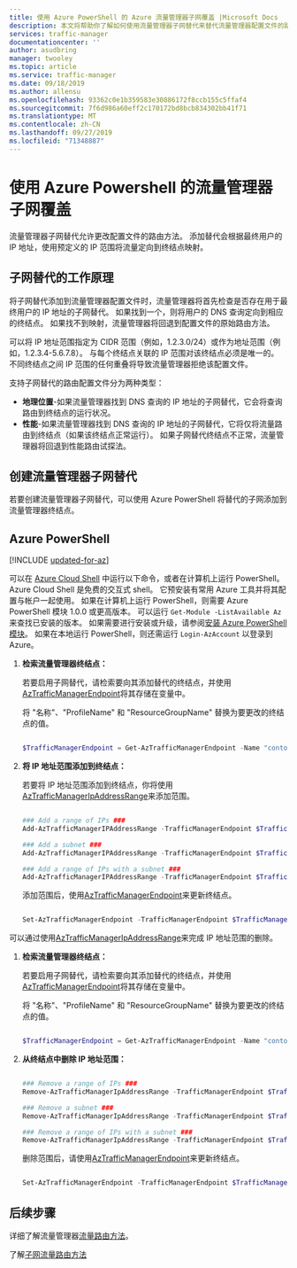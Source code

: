 ```yaml
---
title: 使用 Azure PowerShell 的 Azure 流量管理器子网覆盖 |Microsoft Docs
description: 本文将帮助你了解如何使用流量管理器子网替代来替代流量管理器配置文件的路由方法，以便基于使用 Azure 的最终用户 IP 地址通过预定义 IP 范围将流量定向到终结点映射PowerShell.
services: traffic-manager
documentationcenter: ''
author: asudbring
manager: twooley
ms.topic: article
ms.service: traffic-manager
ms.date: 09/18/2019
ms.author: allensu
ms.openlocfilehash: 93362c0e1b359583e30886172f8ccb155c5ffaf4
ms.sourcegitcommit: 7f6d986a60eff2c170172bd8bcb834302bb41f71
ms.translationtype: MT
ms.contentlocale: zh-CN
ms.lasthandoff: 09/27/2019
ms.locfileid: "71348887"
---
```

# <a name="traffic-manager-subnet-override-using-azure-powershell"></a>使用 Azure Powershell 的流量管理器子网覆盖

流量管理器子网替代允许更改配置文件的路由方法。  添加替代会根据最终用户的 IP 地址，使用预定义的 IP 范围将流量定向到终结点映射。 

## <a name="how-subnet-override-works"></a>子网替代的工作原理

将子网替代添加到流量管理器配置文件时，流量管理器将首先检查是否存在用于最终用户的 IP 地址的子网替代。 如果找到一个，则将用户的 DNS 查询定向到相应的终结点。  如果找不到映射，流量管理器将回退到配置文件的原始路由方法。 

可以将 IP 地址范围指定为 CIDR 范围（例如，1.2.3.0/24）或作为地址范围（例如，1.2.3.4-5.6.7.8）。 与每个终结点关联的 IP 范围对该终结点必须是唯一的。 不同终结点之间 IP 范围的任何重叠将导致流量管理器拒绝该配置文件。

支持子网替代的路由配置文件分为两种类型：

* **地理位置**-如果流量管理器找到 DNS 查询的 IP 地址的子网替代，它会将查询路由到终结点的运行状况。
* **性能**-如果流量管理器找到 DNS 查询的 IP 地址的子网替代，它将仅将流量路由到终结点（如果该终结点正常运行）。  如果子网替代终结点不正常，流量管理器将回退到性能路由试探法。

## <a name="create-a-traffic-manager-subnet-override"></a>创建流量管理器子网替代

若要创建流量管理器子网替代，可以使用 Azure PowerShell 将替代的子网添加到流量管理器终结点。

## <a name="azure-powershell"></a>Azure PowerShell

[!INCLUDE [updated-for-az](../../includes/updated-for-az.md)]

可以在 [Azure Cloud Shell](https://shell.azure.com/powershell) 中运行以下命令，或者在计算机上运行 PowerShell。 Azure Cloud Shell 是免费的交互式 shell。 它预安装有常用 Azure 工具并将其配置与帐户一起使用。 如果在计算机上运行 PowerShell，则需要 Azure PowerShell 模块 1.0.0 或更高版本。 可以运行 `Get-Module -ListAvailable Az` 来查找已安装的版本。 如果需要进行安装或升级，请参阅[安装 Azure PowerShell 模块](/powershell/azure/install-az-ps)。 如果在本地运行 PowerShell，则还需运行 `Login-AzAccount` 以登录到 Azure。


1. **检索流量管理器终结点：**

    若要启用子网替代，请检索要向其添加替代的终结点，并使用[AzTrafficManagerEndpoint](https://docs.microsoft.com/powershell/module/az.trafficmanager/get-aztrafficmanagerendpoint?view=azps-2.5.0)将其存储在变量中。

    将 "名称"、"ProfileName" 和 "ResourceGroupName" 替换为要更改的终结点的值。

    ```powershell

    $TrafficManagerEndpoint = Get-AzTrafficManagerEndpoint -Name "contoso" -ProfileName "ContosoProfile" -ResourceGroupName "ResourceGroup" -Type AzureEndpoints

    ```
2. **将 IP 地址范围添加到终结点：**
    
    若要将 IP 地址范围添加到终结点，你将使用[AzTrafficManagerIpAddressRange](https://docs.microsoft.com/powershell/module/az.trafficmanager/add-aztrafficmanageripaddressrange?view=azps-2.5.0&viewFallbackFrom=azps-2.4.0)来添加范围。

    ```powershell

    ### Add a range of IPs ###
    Add-AzTrafficManagerIPAddressRange -TrafficManagerEndpoint $TrafficManagerEndpoint -First "1.2.3.4" -Last "5.6.7.8"

    ### Add a subnet ###
    Add-AzTrafficManagerIPAddressRange -TrafficManagerEndpoint $TrafficManagerEndpoint -First "9.10.11.0" -Scope 24

    ### Add a range of IPs with a subnet ###
    Add-AzTrafficManagerIPAddressRange -TrafficManagerEndpoint $TrafficManagerEndpoint -First "12.13.14.0" -Last "12.13.14.31" -Scope 27
 
    ```
    添加范围后，使用[AzTrafficManagerEndpoint](https://docs.microsoft.com/powershell/module/az.trafficmanager/set-aztrafficmanagerendpoint?view=azps-2.5.0)来更新终结点。

    ```powershell

    Set-AzTrafficManagerEndpoint -TrafficManagerEndpoint $TrafficManagerEndpoint

    ```
可以通过使用[AzTrafficManagerIpAddressRange](https://docs.microsoft.com/powershell/module/az.trafficmanager/remove-aztrafficmanageripaddressrange?view=azps-2.5.0)来完成 IP 地址范围的删除。

1.  **检索流量管理器终结点：**

    若要启用子网替代，请检索要向其添加替代的终结点，并使用[AzTrafficManagerEndpoint](https://docs.microsoft.com/powershell/module/az.trafficmanager/get-aztrafficmanagerendpoint?view=azps-2.5.0)将其存储在变量中。

    将 "名称"、"ProfileName" 和 "ResourceGroupName" 替换为要更改的终结点的值。

    ```powershell

    $TrafficManagerEndpoint = Get-AzTrafficManagerEndpoint -Name "contoso" -ProfileName "ContosoProfile" -ResourceGroupName "ResourceGroup" -Type AzureEndpoints

    ```
2. **从终结点中删除 IP 地址范围：**

    ```powershell
    
    ### Remove a range of IPs ###
    Remove-AzTrafficManagerIpAddressRange -TrafficManagerEndpoint $TrafficManagerEndpoint -First "1.2.3.4" -Last "5.6.7.8"

    ### Remove a subnet ###
    Remove-AzTrafficManagerIpAddressRange -TrafficManagerEndpoint $TrafficManagerEndpoint -First "9.10.11.0" -Scope 24

    ### Remove a range of IPs with a subnet ###
    Remove-AzTrafficManagerIpAddressRange -TrafficManagerEndpoint $TrafficManagerEndpoint -First "12.13.14.0" -Last "12.13.14.31" -Scope 27

    ```
     删除范围后，请使用[AzTrafficManagerEndpoint](https://docs.microsoft.com/powershell/module/az.trafficmanager/set-aztrafficmanagerendpoint?view=azps-2.5.0)来更新终结点。

    ```powershell

    Set-AzTrafficManagerEndpoint -TrafficManagerEndpoint $TrafficManagerEndpoint

    ```

## <a name="next-steps"></a>后续步骤
详细了解流量管理器[流量路由方法](traffic-manager-routing-methods.md)。

了解[子网流量路由方法](https://docs.microsoft.com/azure/traffic-manager/traffic-manager-routing-methods#subnet-traffic-routing-method)
